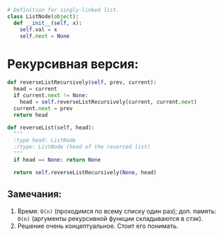 ```py
# Definition for singly-linked list.
class ListNode(object):
  def __init__(self, x):
    self.val = x
    self.next = None
```

# Рекурсивная версия:
```py
def reverseListRecursively(self, prev, current):
  head = current
  if current.next != None:
    head = self.reverseListRecursively(current, current.next)
  current.next = prev
  return head

def reverseList(self, head):
  """
  :type head: ListNode
  :rtype: ListNode (head of the reversed list)
  """
  if head == None: return None

  return self.reverseListRecursively(None, head)
```

## Замечания:
1. Время: `O(n)` (проходимся по всему списку один раз); доп. память: `O(n)` (аргументы рекурсивной функции складываются в стэк).
2. Решение очень концептуальное. Стоит его понимать.
